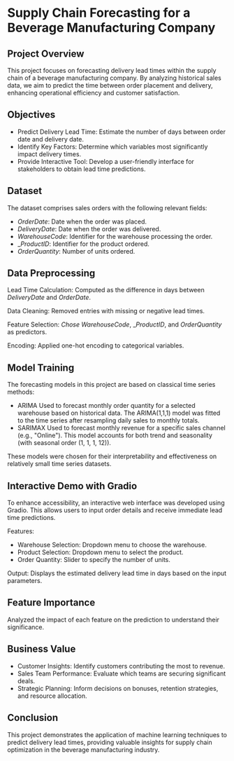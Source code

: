 # Supply Chain Forecasting for a Beverage Manufacturing Company
## Project Overview
This project focuses on forecasting delivery lead times within the supply chain of a beverage manufacturing company. By analyzing historical sales data, we aim to predict the time between order placement and delivery, enhancing operational efficiency and customer satisfaction.

## Objectives
- Predict Delivery Lead Time: Estimate the number of days between order date and delivery date.
- Identify Key Factors: Determine which variables most significantly impact delivery times.
- Provide Interactive Tool: Develop a user-friendly interface for stakeholders to obtain lead time predictions.

## Dataset
The dataset comprises sales orders with the following relevant fields:

- _OrderDate_: Date when the order was placed.
- _DeliveryDate_: Date when the order was delivered.
- _WarehouseCode_: Identifier for the warehouse processing the order.
- __ProductID_: Identifier for the product ordered.
- _OrderQuantity_: Number of units ordered.

## Data Preprocessing
Lead Time Calculation: Computed as the difference in days between _DeliveryDate_ and _OrderDate_.

Data Cleaning: Removed entries with missing or negative lead times.

Feature Selection: _Chose WarehouseCode_, __ProductID_, and _OrderQuantity_ as predictors.

Encoding: Applied one-hot encoding to categorical variables.

## Model Training
The forecasting models in this project are based on classical time series methods:

- ARIMA
Used to forecast monthly order quantity for a selected warehouse based on historical data. The ARIMA(1,1,1) model was fitted to the time series after resampling daily sales to monthly totals.
-  SARIMAX
Used to forecast monthly revenue for a specific sales channel (e.g., "Online"). This model accounts for both trend and seasonality (with seasonal order (1, 1, 1, 12)).

These models were chosen for their interpretability and effectiveness on relatively small time series datasets.

## Interactive Demo with Gradio
To enhance accessibility, an interactive web interface was developed using Gradio. This allows users to input order details and receive immediate lead time predictions.

Features:
- Warehouse Selection: Dropdown menu to choose the warehouse.
- Product Selection: Dropdown menu to select the product.
- Order Quantity: Slider to specify the number of units.
  
Output:
Displays the estimated delivery lead time in days based on the input parameters.

## Feature Importance
Analyzed the impact of each feature on the prediction to understand their significance.

## Business Value

- Customer Insights: Identify customers contributing the most to revenue.
- Sales Team Performance: Evaluate which teams are securing significant deals.
- Strategic Planning: Inform decisions on bonuses, retention strategies, and resource allocation.

## Conclusion
This project demonstrates the application of machine learning techniques to predict delivery lead times, providing valuable insights for supply chain optimization in the beverage manufacturing industry.


